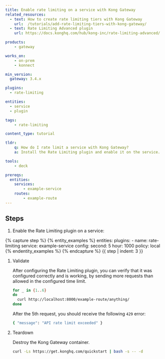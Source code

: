 ```yaml
---
title: Enable rate limiting on a service with Kong Gateway
related_resources:
  - text: How to create rate limiting tiers with Kong Gateway
    url:  /tutorials/add-rate-limiting-tiers-with-kong-gateway/
  - text: Rate Limiting Advanced plugin
    url: https://docs.konghq.com/hub/kong-inc/rate-limiting-advanced/

products:
    - gateway

works_on:
    - on-prem
    - konnect

min_version:
  gateway: 3.4.x

plugins:
  - rate-limiting

entities: 
  - service
  - plugin

tags:
    - rate-limiting

content_type: tutorial

tldr:
    q: How do I rate limit a service with Kong Gateway?
    a: Install the Rate Limiting plugin and enable it on the service.

tools:
    - deck

prereqs:
  entities:
    services:
        - example-service
    routes:
        - example-route
---
```


## Steps

1. Enable the Rate Limiting plugin on a service:

{% capture step %}
{% entity_examples %}
entities:
  plugins:
    - name: rate-limiting
      service: example-service
      config:
        second: 5
        hour: 1000
        policy: local
{% endentity_examples %}
{% endcapture %}
{{ step | indent: 3 }}

1. Validate

   After configuring the Rate Limiting plugin, you can verify that it was configured correctly and is working, by sending more requests than allowed in the configured time limit.
   ```bash
   for _ in {1..6}
   do
     curl http://localhost:8000/example-route/anything/
   done
   ```
   After the 5th request, you should receive the following `429` error:

   ```bash
   { "message": "API rate limit exceeded" }
   ```

1. Teardown

   Destroy the Kong Gateway container.

   ```bash
   curl -Ls https://get.konghq.com/quickstart | bash -s -- -d
   ```
